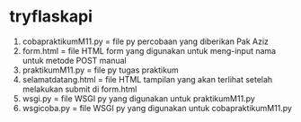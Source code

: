 # tryflaskapi
1. cobapraktikumM11.py = file py percobaan yang diberikan Pak Aziz
2. form.html = file HTML form yang digunakan untuk meng-input nama untuk metode POST manual
3. praktikumM11.py = file py tugas praktikum
4. selamatdatang.html = file HTML tampilan yang akan terlihat setelah melakukan submit di form.html
5. wsgi.py = file WSGI py yang digunakan untuk praktikumM11.py
6. wsgicoba.py = file WSGI py yang digunakan untuk cobapraktikumM11.py
